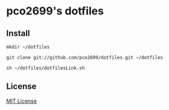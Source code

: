 # pco2699's dotfiles

## Install

```
mkdir ~/dotfiles

git clone git://github.com/pco2699/dotfiles.git ~/dotfiles

sh ~/dotfiles/dotfilesLink.sh
```

## License

[MIT License](LICENSE)
